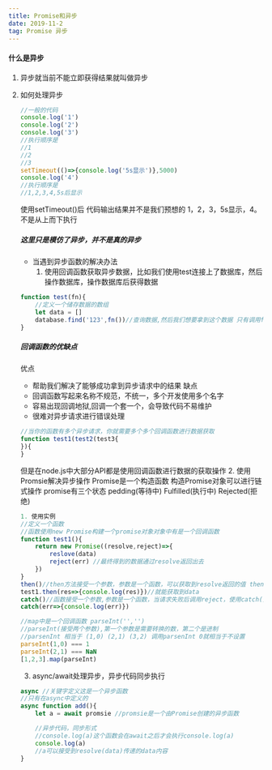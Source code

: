 ```yaml
---
title: Promise和异步
date: 2019-11-2
tag: Promise 异步
---
```


#### 什么是异步

1. 异步就当前不能立即获得结果就叫做异步

2. 如何处理异步

	```javascript
	//一般的代码
	console.log('1')
	console.log('2')
	console.log('3')
	//执行顺序是
	//1
	//2
	//3
	setTimeout(()=>{console.log('5s显示')},5000)
	console.log('4')
	//执行顺序是
	//1,2,3,4,5s后显示
	```
	使用setTimeout()后 代码输出结果并不是我们预想的 1，2，3，5s显示，4。不是从上而下执行
	##### 这里只是模仿了异步，并不是真的异步
	
	* 当遇到异步函数的解决办法
	  1. 使用回调函数获取异步数据，比如我们使用test连接上了数据库，然后操作数据库，操作数据库后获得数据
	```javascript
	function test(fn){
		//定义一个储存数据的数组
		let data = []
		database.find('123',fn())//查询数据,然后我们想要拿到这个数据 只有调用fn，才能够拿到这个数据，否则data中始终是空的
	}

	```
	##### 回调函数的优缺点
	优点
	*  帮助我们解决了能够成功拿到异步请求中的结果
	缺点
	* 回调函数写起来名称不规范，不统一，多个开发使用多个名字
	* 容易出现回调地狱,回调一个套一个，会导致代码不易维护
	* 很难对异步请求进行错误处理
	```javascript
	//当你的函数有多个异步请求，你就需要多个多个回调函数进行数据获取
	function test1(test2(test3{
	}){
	}
	```
	但是在node.js中大部分API都是使用回调函数进行数据的获取操作
	2. 使用Promsie解决异步操作
	Promise是一个构造函数 构造Promise对象可以进行链式操作
	promise有三个状态 pedding(等待中) Fulfilled(执行中) Rejected(拒绝)

	```javascript
	1. 使用实例
	//定义一个函数
	//函数使用new Promise构建一个promise对象对象中有是一个回调函数
	function test1(){
		return new Promise((resolve,reject)=>{
			reslove(data)
			reject(err) //最终得到的数据通过resolve返回出去
		})
	}
	then()//then方法接受一个参数，参数是一个函数，可以获取到resolve返回的值 then可以被一个promise调用多次
	test1.then(res=>{console.log(res)})//就能获取到data
	catch()//函数接受一个参数,参数是一个函数，当请求失败后调用reject，使用catch()函数接收这个错误
	catch(err=>{console.log(err)})
	```
	```javascript
	//map中是一个回调函数 parseInt('','')
	//parseInt(接受两个参数),第一个参数是需要转换的数，第二个是进制
	//parsenInt 相当于 (1,0) (2,1) (3,2) 调用parsenInt 0就相当于不设置
	parseInt(1,0) === 1
	parseInt(2,1) === NaN 
	[1,2,3].map(parseInt)

	```

	3. async/await处理异步，异步代码同步执行

	```javascript
	async //关键字定义这是一个异步函数
	//只有在async中定义的
	async function add(){
		let a = await promsie //promsie是一个由Promise创建的异步函数

		//异步代码，同步形式
		//console.log(a)这个函数会在await之后才会执行console.log(a)
		console.log(a) 
		//a可以接受到resolve(data)传递的data内容
	}

	```
